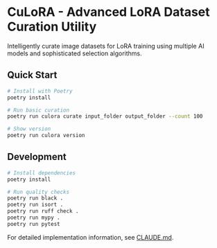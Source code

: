 # CuLoRA - Advanced LoRA Dataset Curation Utility

Intelligently curate image datasets for LoRA training using multiple AI models and sophisticated selection algorithms.

## Quick Start

```bash
# Install with Poetry
poetry install

# Run basic curation
poetry run culora curate input_folder output_folder --count 100

# Show version
poetry run culora version
```

## Development

```bash
# Install dependencies
poetry install

# Run quality checks
poetry run black .
poetry run isort .
poetry run ruff check .
poetry run mypy .
poetry run pytest
```

For detailed implementation information, see [CLAUDE.md](CLAUDE.md).
